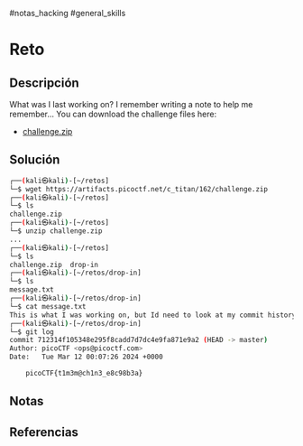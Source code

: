 #notas_hacking #general_skills
# Reto
## Descripción
What was I last working on? I remember writing a note to help me remember... You can download the challenge files here:
- [challenge.zip](https://artifacts.picoctf.net/c_titan/162/challenge.zip)
## Solución
```bash
┌──(kali㉿kali)-[~/retos]
└─$ wget https://artifacts.picoctf.net/c_titan/162/challenge.zip                 
┌──(kali㉿kali)-[~/retos]
└─$ ls
challenge.zip                    
┌──(kali㉿kali)-[~/retos]
└─$ unzip challenge.zip 
...
┌──(kali㉿kali)-[~/retos]
└─$ ls
challenge.zip  drop-in
┌──(kali㉿kali)-[~/retos/drop-in]
└─$ ls        
message.txt            
┌──(kali㉿kali)-[~/retos/drop-in]
└─$ cat message.txt
This is what I was working on, but Id need to look at my commit history to know why... 
┌──(kali㉿kali)-[~/retos/drop-in]
└─$ git log                                                
commit 712314f105348e295f8cadd7d7dc4e9fa871e9a2 (HEAD -> master)
Author: picoCTF <ops@picoctf.com>
Date:   Tue Mar 12 00:07:26 2024 +0000

    picoCTF{t1m3m@ch1n3_e8c98b3a}
```
## Notas
## Referencias
